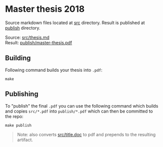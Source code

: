# Master thesis 2018

Source markdown files located at [src](src) directory.
Result is published at [publish](publish) directory.

Source: [src/thesis.md](src/thesis.md)  
Result: [publish/master-thesis.pdf](publish/master-thesis.pdf)

## Building

Following command builds your thesis into `.pdf`:

```
make
```

## Publishing

To "publish" the final `.pdf` you can use the following command which builds and copies `src/*.pdf` into `publish/*.pdf`
which can then be committed to the repo:

```
make publish
```

> Note: also converts [src/title.doc](src/title.doc) to pdf and prepends to the resulting artifact.
